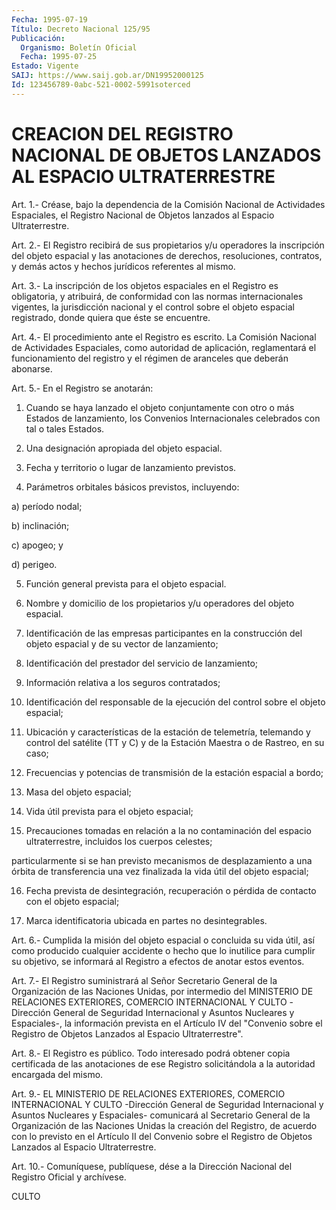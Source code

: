 ```yaml
---
Fecha: 1995-07-19
Título: Decreto Nacional 125/95
Publicación:
  Organismo: Boletín Oficial
  Fecha: 1995-07-25
Estado: Vigente
SAIJ: https://www.saij.gob.ar/DN19952000125
Id: 123456789-0abc-521-0002-5991soterced
---
```

# CREACION DEL REGISTRO NACIONAL DE OBJETOS LANZADOS AL ESPACIO ULTRATERRESTRE

<a id="1"></a>
Art. 1.- Créase, bajo la dependencia de la Comisión Nacional de Actividades  Espaciales,  el  Registro Nacional de Objetos lanzados al Espacio Ultraterrestre.

<a id="2"></a>
Art.  2.-  El  Registro  recibirá  de  sus  propietarios  y/u operadores  la inscripción del objeto espacial y las anotaciones de derechos,  resoluciones,    contratos,   y  demás  actos  y  hechos jurídicos referentes al mismo.

<a id="3"></a>
Art.  3.-  La  inscripción  de  los  objetos  espaciales en el Registro  es  obligatoria,  y  atribuirá,  de conformidad  con  las normas  internacionales  vigentes, la jurisdicción  nacional  y  el control sobre el objeto espacial  registrado, donde quiera que éste se encuentre.

<a id="4"></a>
Art.  4.-  El  procedimiento  ante  el Registro es escrito. La Comisión  Nacional  de Actividades Espaciales,  como  autoridad  de aplicación,  reglamentará  el  funcionamiento  del  registro  y  el régimen de aranceles que deberán abonarse.

<a id="5"></a>
Art. 5.- En el Registro se anotarán:

1)  Cuando  se haya lanzado el objeto conjuntamente con otro o más Estados de lanzamiento,  los  Convenios  Internacionales celebrados con tal o tales Estados.

2) Una designación apropiada del objeto espacial.

3)  Fecha  y  territorio  o  lugar  de lanzamiento  previstos.

4)   Parámetros  orbitales  básicos  previstos,    incluyendo:

a) período nodal;

b) inclinación;

c) apogeo; y

d) perigeo.

5)  Función    general   prevista  para  el  objeto  espacial.

6)  Nombre y domicilio de  los  propietarios  y/u  operadores  del objeto espacial.

7) Identificación de las empresas participantes en la construcción del objeto espacial y de su vector de lanzamiento;

8) Identificación  del  prestador del servicio de lanzamiento;

9)  Información  relativa  a    los    seguros  contratados;

10)  Identificación del responsable de la  ejecución  del  control sobre el objeto espacial;

11) Ubicación  y  características  de  la  estación de telemetría, telemando y control del satélite (TT y C) y de  la Estación Maestra o de Rastreo, en su caso;

12)  Frecuencias  y  potencias  de  transmisión  de  la   estación espacial a bordo;

13) Masa del objeto espacial;

14) Vida útil prevista para el objeto espacial;

15)  Precauciones  tomadas  en relación a la no contaminación  del espacio ultraterrestre, incluidos los cuerpos celestes;

particularmente si se han previsto  mecanismos  de desplazamiento a una  órbita de transferencia una vez finalizada la  vida  útil  del objeto espacial;

16) Fecha  prevista  de  desintegración, recuperación o pérdida de contacto con el objeto espacial;

17) Marca identificatoria  ubicada  en  partes  no desintegrables.

<a id="6"></a>
Art. 6.- Cumplida la misión del objeto espacial o concluida su vida útil,  así  como  producido cualquier accidente o hecho que lo inutilice para cumplir su  objetivo,  se  informará  al  Registro a efectos de anotar estos eventos.

<a id="7"></a>
Art.  7.- El Registro suministrará al Señor Secretario General de la Organización  de  las  Naciones  Unidas,  por  intermedio del MINISTERIO  DE  RELACIONES  EXTERIORES,  COMERCIO  INTERNACIONAL  Y CULTO  -Dirección  General  de  Seguridad Internacional  y  Asuntos Nucleares y Espaciales-, la información  prevista en el Artículo IV del  "Convenio  sobre el Registro de Objetos  Lanzados  al  Espacio Ultraterrestre".

<a id="8"></a>
Art. 8.- El Registro es público. Todo interesado podrá obtener copia  certificada de las anotaciones de ese Registro solicitándola a la autoridad encargada del mismo.

<a id="9"></a>
Art.  9.-  EL  MINISTERIO  DE  RELACIONES EXTERIORES, COMERCIO INTERNACIONAL Y CULTO -Dirección General de Seguridad Internacional  y  Asuntos  Nucleares  y Espaciales-  comunicará  al Secretario General de la Organización de  las  Naciones  Unidas  la creación  del  Registro,  de acuerdo con lo previsto en el Artículo II del Convenio sobre el Registro  de  Objetos  Lanzados al Espacio Ultraterrestre.

<a id="10"></a>
Art. 10.- Comuníquese, publíquese, dése a la Dirección Nacional del Registro Oficial y archívese.

CULTO